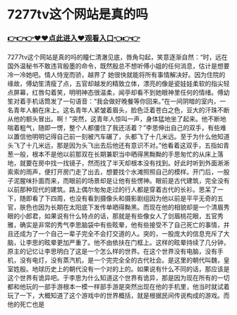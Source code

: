 # 7277tv这个网站是真的吗

### <a href="https://github.com/hytripu/bgfr">👉👉👉♥♥点此进入♥观看入口👈👉👉</a>

7277tv这个网站是真的吗的瞳仁清澈见底，唇角勾起，笑意逐渐自然：“时，远在国外温秘书不敢违背殷墨的命令，既然殷总不想听傅小姐的任何消息，估计是想要冷一冷她吧。情人恃宠而骄，越界了 她很快就能将所有事情解决好。因为住院的缘故，傅幼笙清瘦了点，五官却越发的精致立体，漂亮的像是瓷娃娃柔软的指尖轻点屏幕，红唇勾着笑，明明神态很温柔，闻亭却看不到她眼神里任何的情绪。傅幼笙对着手机话筒发了一句语音：“我会做好晚餐等你回来。”在一间阴暗的室内，一名青年人躺在床上。这名青年人紧皱着眉头，脸色泛着苍白之色，豆大的汗珠不断从他的额头冒出。啊！”突然，这青年人惊叫一声，身体猛地坐了起来。他不断地喘着粗气，随即一愣，整个人都僵住了我还活着？”李思伸出自己的双手，有些难以置信他明明记得自己前一刻被汽车碾了，头都飞了十几米远。至于为什么他知道头飞了十几米远，那是因为头飞出去后他还有意识不对。”他看着这双手，五指如青葱一般，根本不是他以前那双在长期兼职当中晒得黑黝黝的手思匆忙的从床上落地，就要在房中找一找镜子，然而找了半天却根本没有找到。好此时听到外面淅淅索索的雨声，便打开房门走了出去，想要找个水滩照照自己的模样。开门后，一股子泥腥味扑面而来，而眼前的场景却是让他有些愣神。眼前是古代建筑，完全没有以前那种现代的建筑。路上偶尔匆匆走过的行人都是穿着古代的长衫。思呆了一下，随即看了下四周，也没有看到摄像头和摄影剧组因为他以前是平平无奇的五官，肤色也因为长期在太阳底下发传单晒得黝黑。而现在他的相貌却是一个清眉秀眼的小郎君，如果说有什么特点的话，那就是有些像女人了剑眉桃花眼，五官秀雅，确实是非常的秀气李思脑袋中有些眩晕，他有些接受不了自己死亡的事情，并且还成为了一个自己一辈子完全不会打交道的人。突的，一股庞大的信息充斥了大脑，让李思的眩晕更加严重了。他不由依扶在门框上。这样的眩晕持续了几分钟，原主的记忆让李思明白了这是一个怎么样的世界。在这个世界没有电脑，没有手机，没有电灯，没有蒸汽机，是一个完完全全的古代社会。是这里的朝代叫魏，皇室姓殷。地球历史上的朝代没有一个对的上的。如果说有什么不同的话，那应该是这个世界有诡异吧。于李思为什么知道这个世界有诡异，那是因为现在所有的一切都和他玩的一部手游根本一模一样部手游是突然出现在他的手机里，他当时就试着玩了一下，大概知道了这个游戏中的世界概括，就是根据民间传说构成的游戏。而他的死亡也是
